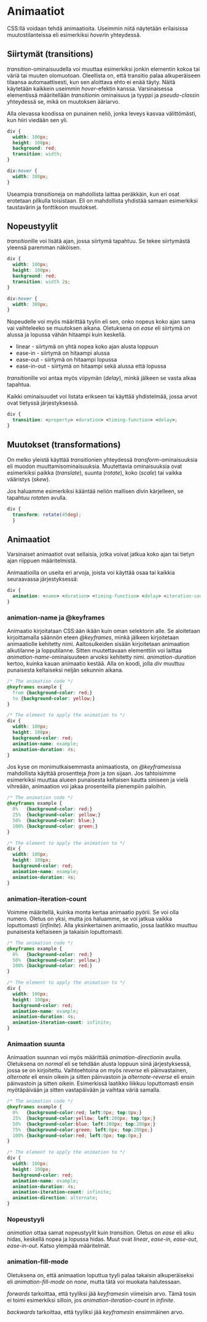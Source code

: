 # Animaatiot

CSS:llä voidaan tehdä animaatioita. Useimmin niitä näytetään erilaisissa muutostilanteissa eli esimerkiksi *hover*in yhteydessä. 

## Siirtymät (transitions)

*transition*-ominaisuudella voi muuttaa esimerkiksi jonkin elementin kokoa tai väriä tai muuten olomuotoan. Oleellista on, että transitio palaa alkuperäiseen tilaansa automaattisesti, kun sen aloittava ehto ei enää täyty. Näitä käytetään kaikkein useimmin *hover*-efektin kanssa. Varsinaisessa elementissä määritellään *transition*in ominaisuus ja tyyppi ja *pseudo-class*in yhteydessä se, mikä on muutoksen ääriarvo.

Alla olevassa koodissa on punainen neliö, jonka leveys kasvaa välittömästi, kun hiiri viedään sen yli.

````css
div {
  width: 100px;
  height: 100px;
  background: red;
  transition: width;
}

div:hover {
  width: 300px;
}
````

Useampia *transition*eja on mahdollista laittaa peräkkäin, kun eri osat erotetaan pilkulla toisistaan. Eli on mahdollista yhdistää samaan esimerkiksi taustavärin ja fonttikoon muutokset.

## Nopeustyylit

*transition*ille voi lisätä ajan, jossa siirtymä tapahtuu. Se tekee siirtymästä yleensä paremman näköisen.

````css
div {
  width: 100px;
  height: 100px;
  background: red;
  transition: width 2s;
}

div:hover {
  width: 300px;
}
````

Nopeudelle voi myös määrittää tyylin eli sen, onko nopeus koko ajan sama vai vaihteleeko se muutoksen aikana. Oletuksena on *ease* eli siirtymä on alussa ja lopussa vähän hitaampi kuin keskellä. 

- linear - siirtymä on yhtä nopea koko ajan alusta loppuun 
- ease-in - siirtymä on hitaampi alussa 
- ease-out - siirtymä on hitaampi lopussa
- ease-in-out - siirtymä on hitaampi sekä alussa että lopussa

*transition*ille voi antaa myös viipymän (*delay*), minkä jälkeen se vasta alkaa tapahtua.

Kaikki ominaisuudet voi listata erikseen tai käyttää yhdistelmää, jossa arvot ovat tietyssä järjestyksessä.

````css
div {
  transition: <property> <duration> <timing-function> <delay>;
}
````

## Muutokset (transformations)

On melko yleistä käyttää *transition*ien yhteydessä *transform*-ominaisuuksia eli muodon muuttamisominaisuuksia. Muutettavia ominaisuuksia ovat esimerkiksi paikka (*translate*), suunta (*rotate*), koko (*scale*) tai vaikka vääristys (*skew*).

Jos haluamme esimerkiksi kääntää neliön mallisen *div*in kärjelleen, se tapahtuu *rotate*n avulla.

````css
div {
  transform: rotate(45deg);
  }
````

## Animaatiot

Varsinaiset animaatiot ovat sellaisia, jotka voivat jatkua koko ajan tai tietyn ajan riippuen määritelmistä.

Animaatioilla on useita eri arvoja, joista voi käyttää osaa tai kaikkia seuraavassa järjestyksessä:

````css
div {
  animation: <name> <duration> <timing-function> <delay> <iteration-count> <direction> <fill-mode> <play-state>;
}
````
### animation-name ja @keyframes

Animaatio kirjoitataan CSS:ään ikään kuin oman selektorin alle. Se aloitetaan kirjoittamalla säännön eteen *@keyframes*, minkä jälkeen kirjoitetaan animaatiolle kehitetty nimi. Aaltosulkeiden sisään kirjoitetaan animaation alkutilanne ja lopputilanne. Sitten muutettavaan elementtiin voi laittaa *animation-name*-ominaisuuteen arvoksi kehitetty nimi. *animation-duration* kertoo, kuinka kauan animaatio kestää. Alla on koodi, jolla *div* muuttuu punaisesta keltaiseksi neljän sekunnin aikana.

````css
/* The animation code */
@keyframes example {
  from {background-color: red;}
  to {background-color: yellow;}
}

/* The element to apply the animation to */
div {
  width: 100px;
  height: 100px;
  background-color: red;
  animation-name: example;
  animation-duration: 4s;
}
````

Jos kyse on monimutkaisemmasta animaatiosta, on *@keyframes*issa mahdollista käyttää prosentteja *from* ja *to*n sijaan. Jos tahtoisimme esimerkiksi muuttaa alueen punaisesta keltaisen kautta siniseen ja vielä vihreään, animaation voi jakaa prosenteilla pienempiin paloihin.

````css
/* The animation code */
@keyframes example {
  0%   {background-color: red;}
  25%  {background-color: yellow;}
  50%  {background-color: blue;}
  100% {background-color: green;}
}

/* The element to apply the animation to */
div {
  width: 100px;
  height: 100px;
  background-color: red;
  animation-name: example;
  animation-duration: 4s;
}
````

### animation-iteration-count

Voimme määritellä, kuinka monta kertaa animaatio pyörii. Se voi olla numero. Oletus on yksi, mutta jos haluamme, se voi jatkua vaikka loputtomasti (*infinite*). Alla yksinkertainen animaatio, jossa laatikko muuttuu punaisesta keltaiseen ja takaisin loputtomasti.

````css
/* The animation code */
@keyframes example {
  0%   {background-color: red;}
  50%  {background-color: yellow;}
  100% {background-color: red;}
}

/* The element to apply the animation to */
div {
  width: 100px;
  height: 100px;
  background-color: red;
  animation-name: example;
  animation-duration: 4s;
  animation-iteration-count: infinite;
}
````

### Animaation suunta

Animaation suunnan voi myös määrittää *animation-direction*in avulla. Oletuksena on *normal* eli se tehdään alusta loppuun siinä järjestyksessä, jossa se on kirjoitettu. Vaihtoehtoina on myös *reverse* eli päinvastainen, *alternate* eli ensin oikein ja sitten päinvastoin ja *alternate-reverse* eli ensin päinvastoin ja sitten oikein. Esimerkissä laatikko liikkuu loputtomasti ensin myötäpäivään ja sitten vastapäivään ja vaihtaa väriä samalla.

````css
/* The animation code */
@keyframes example {
  0%   {background-color:red; left:0px; top:0px;}
  25%  {background-color:yellow; left:200px; top:0px;}
  50%  {background-color:blue; left:200px; top:200px;}
  75%  {background-color:green; left:0px; top:200px;}
  100% {background-color:red; left:0px; top:0px;}
}

/* The element to apply the animation to */
div {
  width: 100px;
  height: 100px;
  background-color: red;
  animation-name: example;
  animation-duration: 4s;
  animation-iteration-count: infinite;
  animation-direction: alternate;
}
````

### Nopeustyyli

*animation* ottaa samat nopeustyylit kuin *transition*. Oletus on *ease* eli alku hidas, keskellä nopea ja lopussa hidas. Muut ovat *linear*, *ease-in*, *ease-out*, *ease-in-out*. Katso ylempää määritelmät.

### animation-fill-mode

Oletuksena on, että animaation loputtua tyyli palaa takaisin alkuperäiseksi eli *animation-fill-mode* on *none*, mutta tätä voi muokata halutessaan.

*forwards* tarkoittaa, että tyyliksi jää *keyframes*in viimeisin arvo. Tämä tosin ei toimi esimerkiksi silloin, jos *animation-iteration-count* in *infinite*.

*backwards* tarkoittaa, että tyyliksi jää *keyframes*in ensimmäinen arvo.
